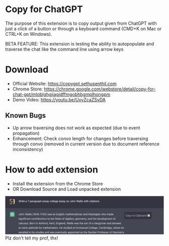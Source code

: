 # Copy for ChatGPT

The purpose of this extension is to copy output given from ChatGPT with just a click of a button or through a keyboard command (CMD+K on Mac or CTRL+K on Windows).

BETA FEATURE: This extension is testing the ability to autopopulate and traverse the chat like the command line using arrow keys

# Download

- Official Website: https://copygpt.sethusenthil.com
- Chrome Store: https://chrome.google.com/webstore/detail/copy-for-chat-gpt/mloblghgjiagjdffmgobhbgmplhongpm
- Demo Video: https://youtu.be/UxyZcaZSvDA

## Known Bugs

- Up arrow traversing does not work as expected (due to event propagation)
- Enhancement: Check convo length for changes before traversing through convo (removed in current version due to document reference inconsistency)

# How to add extension

- Install the extension from the Chrome Store
- OR Download Source and Load unpacked extension

![Preview](media/demo.png)
Plz don't tell my prof, thx!
